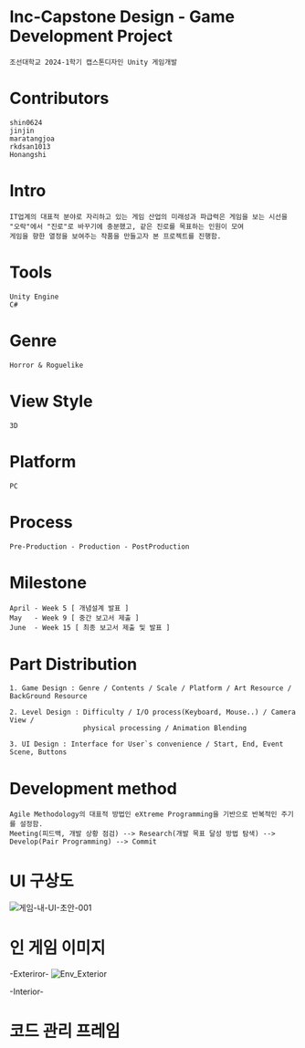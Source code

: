 # Inc-Capstone Design - Game Development Project
    조선대학교 2024-1학기 캡스톤디자인 Unity 게임개발

# Contributors
    shin0624
    jinjin
    maratangjoa
    rkdsan1013
    Honangshi

# Intro
    IT업계의 대표적 분야로 자리하고 있는 게임 산업의 미래성과 파급력은 게임을 보는 시선을
    "오락"에서 "진로"로 바꾸기에 충분했고, 같은 진로를 목표하는 인원이 모여 
    게임을 향한 열정을 보여주는 작품을 만들고자 본 프로젝트를 진행함.

# Tools
    Unity Engine
    C#

# Genre
    Horror & Roguelike

# View Style
    3D

# Platform
    PC

# Process
    Pre-Production - Production - PostProduction

# Milestone
    April - Week 5 [ 개념설계 발표 ]
    May   - Week 9 [ 중간 보고서 제출 ]
    June  - Week 15 [ 최종 보고서 제출 및 발표 ]

# Part Distribution
    1. Game Design : Genre / Contents / Scale / Platform / Art Resource / BackGround Resource

    2. Level Design : Difficulty / I/O process(Keyboard, Mouse..) / Camera View /
                      physical processing / Animation Blending
                      
    3. UI Design : Interface for User`s convenience / Start, End, Event Scene, Buttons

# Development method
    Agile Methodology의 대표적 방법인 eXtreme Programming을 기반으로 반복적인 주기를 설정함. 
    Meeting(피드백, 개발 상황 점검) --> Research(개발 목표 달성 방법 탐색) --> Develop(Pair Programming) --> Commit 

# UI 구상도
![게임-내-UI-초안-001](https://github.com/shin0624/Capstone_Design_01_GameDevelopment/assets/91828379/7b74ea22-849a-4a97-8a43-c998c4ed5526)


# 인 게임 이미지
-Exteriror-
![Env_Exterior](https://github.com/shin0624/Capstone_Design_01_GameDevelopment/assets/91828379/6ae592fa-f403-4699-b80f-62458c934b48)

    
-Interior-

# 코드 관리 프레임

